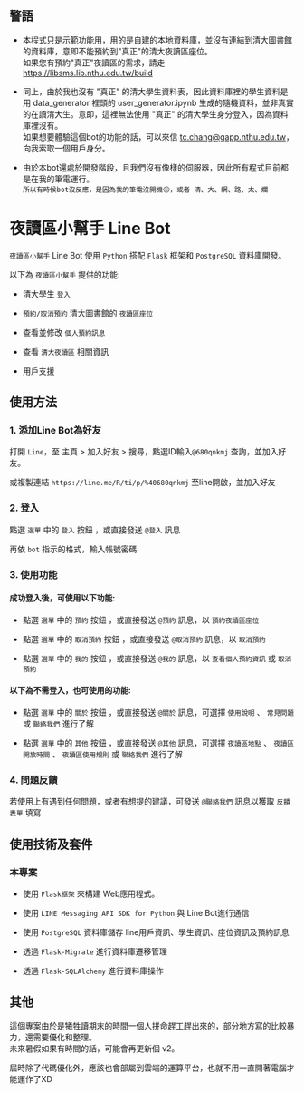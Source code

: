 ## 警語
- 本程式只是示範功能用，用的是自建的本地資料庫，並沒有連結到清大圖書館的資料庫，意即不能預約到"真正"的清大夜讀區座位。  
如果您有預約"真正"夜讀區的需求，請走 https://libsms.lib.nthu.edu.tw/build  
  
  
- 同上，由於我也沒有 "真正" 的清大學生資料表，因此資料庫裡的學生資料是用 data_generator 裡頭的 user_generator.ipynb 生成的隨機資料，並非真實的在讀清大生。意即，這裡無法使用 "真正" 的清大學生身分登入，因為資料庫裡沒有。  
如果想要體驗這個bot的功能的話，可以來信 tc.chang@gapp.nthu.edu.tw，向我索取一個用戶身分。  
  
  
- 由於本bot還處於開發階段，且我們沒有像樣的伺服器，因此所有程式目前都是在我的筆電運行。  
`所以有時候bot沒反應，是因為我的筆電沒開機😖，或者 清、大、網、路、太、爛` 


# 夜讀區小幫手 Line Bot  

`夜讀區小幫手` Line Bot 使用 `Python` 搭配 `Flask` 框架和 `PostgreSQL` 資料庫開發。  
  
  
  
  
以下為 `夜讀區小幫手` 提供的功能:  

- 清大學生 `登入`  
  
  
- `預約/取消預約` 清大圖書館的 `夜讀區座位`
  
  
- 查看並修改 `個人預約訊息`
  
  
- 查看 `清大夜讀區` 相關資訊  
   
   
- 用戶支援
  
  
  
  
## 使用方法
### 1. 添加Line Bot為好友  
打開 `Line`，至 主頁 > 加入好友 > 搜尋，點選ID輸入`@680qnkmj` 查詢，並加入好友。 
  
或複製連結 `https://line.me/R/ti/p/%40680qnkmj` 至line開啟，並加入好友  
  
  
### 2. 登入  
點選 `選單` 中的 `登入` 按鈕 ，或直接發送 `@登入` 訊息  
  
再依 `bot` 指示的格式，輸入帳號密碼
  
  
  
### 3. 使用功能  
#### 成功登入後，可使用以下功能:  

- 點選 `選單` 中的 `預約` 按鈕 ，或直接發送 `@預約` 訊息，以 `預約夜讀區座位` 
  
  
- 點選 `選單` 中的 `取消預約` 按鈕 ，或直接發送 `@取消預約` 訊息，以 `取消預約`  
  
  
- 點選 `選單` 中的 `我的` 按鈕 ，或直接發送 `@我的` 訊息，以 `查看個人預約資訊` 或 `取消預約`  
  
  
  
  
  
  

#### 以下為不需登入，也可使用的功能:
  
- 點選 `選單` 中的 `關於` 按鈕 ，或直接發送 `@關於` 訊息，可選擇 `使用說明` 、 `常見問題` 或 `聯絡我們` 進行了解 
  
  
- 點選 `選單` 中的 `其他` 按鈕 ，或直接發送 `@其他` 訊息，可選擇 `夜讀區地點` 、 `夜讀區開放時間` 、 `夜讀區使用規則` 或 `聯絡我們` 進行了解  
  
  
  
  
  
### 4. 問題反饋

若使用上有遇到任何問題，或者有想提的建議，可發送 `@聯絡我們` 訊息以獲取 `反饋表單`  填寫
  
  
  
## 使用技術及套件
### 本專案
- 使用 `Flask框架` 來構建 Web應用程式。
  
  
- 使用 `LINE Messaging API SDK for Python` 與 Line Bot進行通信
  
  
- 使用 `PostgreSQL` 資料庫儲存 line用戶資訊、學生資訊、座位資訊及預約訊息
  
  
- 透過 `Flask-Migrate` 進行資料庫遷移管理
  
  
- 透過 `Flask-SQLAlchemy` 進行資料庫操作  


## 其他
這個專案由於是犧牲讀期末的時間一個人拼命趕工趕出來的，部分地方寫的比較暴力，還需要優化和整理。  
未來暑假如果有時間的話，可能會再更新個 v2。  
  
屆時除了代碼優化外，應該也會部屬到雲端的運算平台，也就不用一直開著電腦才能運作了XD

